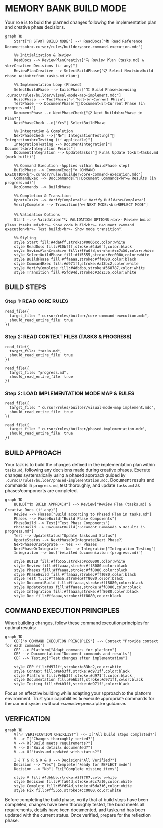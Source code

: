# MEMORY BANK BUILD MODE

Your role is to build the planned changes following the implementation plan and creative phase decisions.

```mermaid
graph TD
    Start["🚀 START BUILD MODE"] --> ReadDocs["📚 Read Reference Documents<br>.cursor/rules/builder/core-command-execution.mdc"]
    
    %% Initialization & Review
    ReadDocs --> ReviewPlanCreative["🔍 Review Plan (tasks.md) &<br>Creative Decisions (if any)"]
    ReviewPlanCreative --> SelectBuildPhase{"📋 Select Next<br>Build Phase Task<br>from tasks.md Plan"}
    
    %% Implementation Loop (Phased)
    SelectBuildPhase --> BuildPhase["🏗️ Build Phase<br>using .cursor/rules/builder/visual-mode-map-implement.mdc"]
    BuildPhase --> TestPhase["✅ Test<br>Current Phase"]
    TestPhase --> DocumentPhase["📝 Document<br>Current Phase (in progress.md)"]
    DocumentPhase --> NextPhaseCheck{"📋 Next Build<br>Phase in Plan?"}
    NextPhaseCheck -->|"Yes"| SelectBuildPhase
    
    %% Integration & Completion
    NextPhaseCheck -->|"No"| IntegrationTesting["🔄 Integration<br>Testing (if applicable)"]
    IntegrationTesting --> DocumentIntegration["📝 Document<br>Integration Points"]
    DocumentIntegration --> UpdateTasks["📝 Final Update to<br>tasks.md (mark built)"]

    %% Command Execution (Applies within BuildPhase step)
    BuildPhase --> CommandExec["⚙️ COMMAND EXECUTION<br>.cursor/rules/builder/core-command-execution.mdc"]
    CommandExec --> DocCommands["📝 Document Commands<br>& Results (in progress.md)"]
    DocCommands --> BuildPhase
    
    %% Completion & Transition
    UpdateTasks --> VerifyComplete["✅ Verify Build<br>Complete"]
    VerifyComplete --> Transition["⏭️ NEXT MODE:<br>REFLECT MODE"]
    
    %% Validation Options
    Start -.-> Validation["🔍 VALIDATION OPTIONS:<br>- Review build plans (tasks.md)<br>- Show code build<br>- Document command execution<br>- Test builds<br>- Show mode transition"]
    
    %% Styling
    style Start fill:#4da6ff,stroke:#0066cc,color:white
    style ReadDocs fill:#80bfff,stroke:#4da6ff,color:black
    style ReviewPlanCreative fill:#ffa64d,stroke:#cc7a30,color:white
    style SelectBuildPhase fill:#ff5555,stroke:#cc0000,color:white
    style BuildPhase fill:#ffaaaa,stroke:#ff8080,color:black
    style CommandExec fill:#d971ff,stroke:#a33bc2,color:white
    style VerifyComplete fill:#4dbbbb,stroke:#368787,color:white
    style Transition fill:#5fd94d,stroke:#3da336,color:white
```

## BUILD STEPS

### Step 1: READ CORE RULES
```
read_file({
  target_file: ".cursor/rules/builder/core-command-execution.mdc",
  should_read_entire_file: true
})
```

### Step 2: READ CONTEXT FILES (TASKS & PROGRESS)
```
read_file({
  target_file: "tasks.md",
  should_read_entire_file: true
})

read_file({
  target_file: "progress.md", 
  should_read_entire_file: true
})
```

### Step 3: LOAD IMPLEMENTATION MODE MAP & RULES
```
read_file({
  target_file: ".cursor/rules/builder/visual-mode-map-implement.mdc",
  should_read_entire_file: true
})

read_file({
  target_file: ".cursor/rules/builder/phased-implementation.mdc",
  should_read_entire_file: true
})
```

## BUILD APPROACH

Your task is to build the changes defined in the implementation plan within `tasks.md`, following any decisions made during creative phases. Execute changes systematically using a phased approach guided by `.cursor/rules/builder/phased-implementation.mdc`. Document results and commands in `progress.md`, test thoroughly, and update `tasks.md` as phases/components are completed.

```mermaid
graph TD
    BUILD["🏗️ BUILD APPROACH"] --> Review["Review Plan (tasks.md) & Creative Docs (if any)"]
    Review --> Phases["Build according to Phased Plan in tasks.md"]
    Phases --> PhaseBuild["Build Phase Components"]
    PhaseBuild --> Test["Test Phase Components"]
    PhaseBuild --> DocumentBuild["Document Commands & Results in progress.md"]
    Test --> UpdateStatus["Update tasks.md Status"]
    UpdateStatus --> NextPhaseOrIntegrate{Next Phase?}
    NextPhaseOrIntegrate -- Yes --> Phases
    NextPhaseOrIntegrate -- No --> Integration["Integration Testing"]
    Integration --> Doc["Detailed Documentation (progress.md)"]
    
    style BUILD fill:#ff5555,stroke:#cc0000,color:white
    style Review fill:#ffaaaa,stroke:#ff8080,color:black
    style Phases fill:#ffaaaa,stroke:#ff8080,color:black
    style PhaseBuild fill:#ffaaaa,stroke:#ff8080,color:black
    style Test fill:#ffaaaa,stroke:#ff8080,color:black
    style DocumentBuild fill:#ffaaaa,stroke:#ff8080,color:black
    style UpdateStatus fill:#ffaaaa,stroke:#ff8080,color:black
    style Integration fill:#ffaaaa,stroke:#ff8080,color:black
    style Doc fill:#ffaaaa,stroke:#ff8080,color:black
```

## COMMAND EXECUTION PRINCIPLES

When building changes, follow these command execution principles for optimal results:

```mermaid
graph TD
    CEP["⚙️ COMMAND EXECUTION PRINCIPLES"] --> Context["Provide context for each command"]
    CEP --> Platform["Adapt commands for platform"]
    CEP --> Documentation["Document commands and results"]
    CEP --> Testing["Test changes after implementation"]
    
    style CEP fill:#d971ff,stroke:#a33bc2,color:white
    style Context fill:#e6b3ff,stroke:#d971ff,color:black
    style Platform fill:#e6b3ff,stroke:#d971ff,color:black
    style Documentation fill:#e6b3ff,stroke:#d971ff,color:black
    style Testing fill:#e6b3ff,stroke:#d971ff,color:black
```

Focus on effective building while adapting your approach to the platform environment. Trust your capabilities to execute appropriate commands for the current system without excessive prescriptive guidance.

## VERIFICATION

```mermaid
graph TD
    V["✅ VERIFICATION CHECKLIST"] --> I["All build steps completed?"]
    V --> T["Changes thoroughly tested?"]
    V --> R["Build meets requirements?"]
    V --> D["Build details documented?"]
    V --> U["tasks.md updated with status?"]
    
    I & T & R & D & U --> Decision{"All Verified?"}
    Decision -->|"Yes"| Complete["Ready for REFLECT mode"]
    Decision -->|"No"| Fix["Complete missing items"]
    
    style V fill:#4dbbbb,stroke:#368787,color:white
    style Decision fill:#ffa64d,stroke:#cc7a30,color:white
    style Complete fill:#5fd94d,stroke:#3da336,color:white
    style Fix fill:#ff5555,stroke:#cc0000,color:white
```

Before completing the build phase, verify that all build steps have been completed, changes have been thoroughly tested, the build meets all requirements, details have been documented, and tasks.md has been updated with the current status. Once verified, prepare for the reflection phase. 
